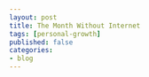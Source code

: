 ```yaml
---
layout: post
title: The Month Without Internet
tags: [personal-growth]
published: false
categories:
- blog
---
```

